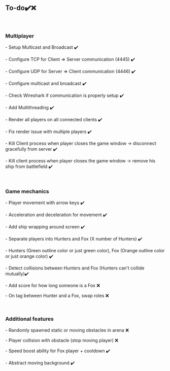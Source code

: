 <h2>To-do✔️❌</h2>
<br>
<h3>Multiplayer</h3>
<p>- Setup Multicast and Broadcast ✔️</p>
<p>- Configure TCP for Client => Server communication (4445) ✔️</p>
<p>- Configure UDP for Server => Client communication (4446) ✔️</p>
<p>- Configure multicast and broadcast ✔️</p>
<p>- Check Wireshark if communication is properly setup ✔️</p>
<p>- Add Multithreading ✔️</p>
<p>- Render all players on all connected clients ✔️</p>
<p>- Fix render issue with multiple players ✔️</p>
<p>- Kill Client process when player closes the game window -> disconnect gracefully from server ✔️</p>
<p>- Kill client process when player closes the game window -> remove his ship from battlefield  ✔️</p>
<br>
<h3>Game mechanics</h3>
<p>- Player movement with arrow keys ✔️</p>
<p>- Acceleration and deceleration for movement ✔️</p>
<p>- Add ship wrapping around screen ✔️</p>
<p>- Separate players into Hunters and Fox (X number of Hunters) ✔️</p>
<p>- Hunters (Green outline color or just green color), Fox (Orange outline color or just orange color) ✔️</p>
<p>- Detect collisions between Hunters and Fox (Hunters can't collide mutually)✔️</p>
<p>- Add score for how long someone is a Fox ❌</p>
<p>- On tag between Hunter and a Fox, swap roles ❌</p>
<br>
<h3>Additional features</h3>
<p>- Randomly spawned static or moving obstacles in arena ❌</p>
<p>- Player collision with obstacle (stop moving player) ❌</p>
<p>- Speed boost ability for Fox player + cooldown ✔️</p>
<p>- Abstract moving background ✔️</p>
